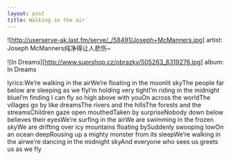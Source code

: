 ```yaml
---
layout: post
title: Walking in the air
---
```




![http://userserve-ak.last.fm/serve/_/58491/Joseph+McManners.jpg] artist: Joseph McManners纯净得让人悲伤~

![In Dreams][http://www.suprshop.cz/obrazky/505263_8319276.jpg] album: In Dreams

lyrics:We’re walking in the airWe’re floating in the moonlit skyThe people far below are sleeping as we flyI’m holding very tightI’m riding in the midnight blueI’m finding I can fly so high above with youOn across the worldThe villages go by like dreamsThe rivers and the hillsThe forests and the streamsChildren gaze open mouthedTaken by surpriseNobody down below believes their eyesWe’re surfing in the airWe are swimming in the frozen skyWe are drifting over icy mountains floating bySuddenly swooping lowOn an ocean deepRousing up a mighty monster from its sleepWe’re walking in the airwe’re dancing in the midnight skyAnd everyone who sees us greets us as we fly
